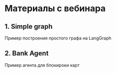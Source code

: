# Материалы с вебинара

## 1. Simple graph
Пример построения простого графа на LangGraph

## 2. Bank Agent
Пример агента для блокироки карт